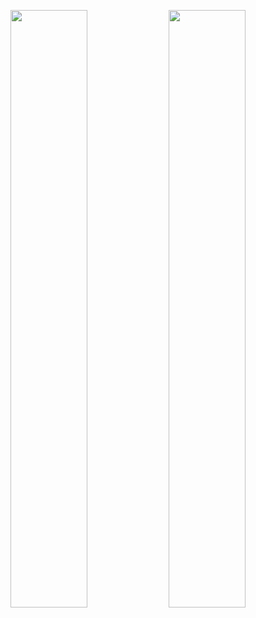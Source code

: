 <p align="center">
  <img src="https://github-readme-stats.vercel.app/api?username=zaiudon&show_icons=true&theme=calm" width="49.5%" />
  <img src="https://github-readme-stats.vercel.app/api/top-langs/?username=zaiudon&layout=compact&theme=calm" width="49.5%" />
</p>
